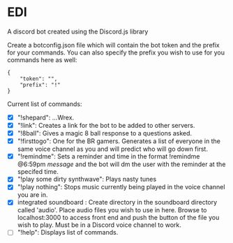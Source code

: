 # EDI
A discord bot created using the Discord.js library

Create a botconfig.json file which will contain the bot token and the prefix for your commands. You can also specify the prefix you wish to use for you commands here as well:

```
{
    "token": "",
    "prefix": "!"
}
```

Current list of commands:


- [x] "!shepard":   ...Wrex.
- [x] "!link": Creates a link for the bot to be added to other servers.
- [x] "!8ball": Gives a magic 8 ball response to a questions asked.
- [x] "!firsttogo": One for the BR gamers. Generates a list of everyone in the same voice channel as you and will predict who will go down first.
- [x] "!remindme": Sets a reminder and time in the format !remindme @6:59pm *message* and the bot will dm the user with the reminder at the specifed time.
- [x] "!play some dirty synthwave": Plays nasty tunes 
- [x] "!play nothing": Stops music currently being played in the voice channel you are in.
- [x] integrated soundboard : Create directory in the soundboard directory called 'audio'. Place audio files you wish to use in here. Browse to localhost:3000 to access front end and push the button of the file you wish to play. Must be in a Discord voice channel to work.
- [ ] "!help": Displays list of commands.
